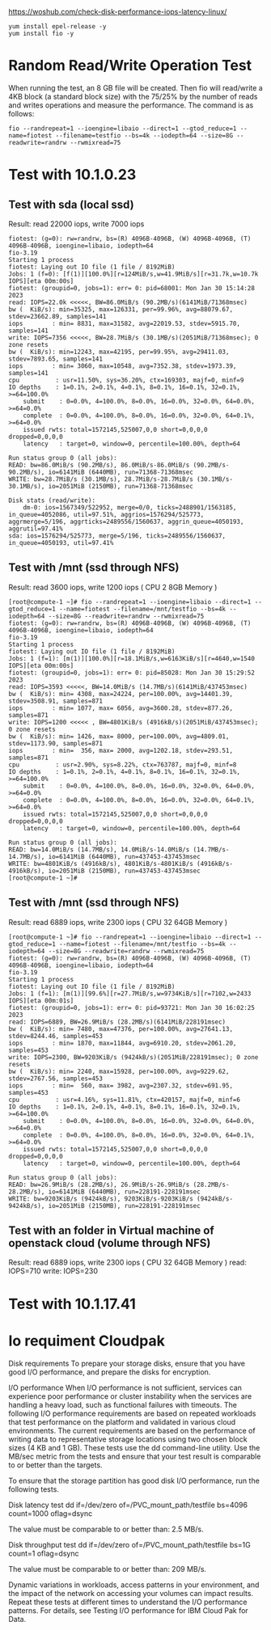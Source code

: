  
https://woshub.com/check-disk-performance-iops-latency-linux/

    yum install epel-release -y
    yum install fio -y
 
# Random Read/Write Operation Test
When running the test, an 8 GB file will be created. Then fio will read/write a 4KB block (a standard block size) with the 75/25% by the number of reads and writes operations and measure the performance. The command is as follows:

    fio --randrepeat=1 --ioengine=libaio --direct=1 --gtod_reduce=1 --name=fiotest --filename=testfio --bs=4k --iodepth=64 --size=8G --readwrite=randrw --rwmixread=75

# Test with 10.1.0.23 
## Test with sda (local ssd) 
Result: read 22000 iops, write 7000 iops

    fiotest: (g=0): rw=randrw, bs=(R) 4096B-4096B, (W) 4096B-4096B, (T) 4096B-4096B, ioengine=libaio, iodepth=64
    fio-3.19
    Starting 1 process
    fiotest: Laying out IO file (1 file / 8192MiB)
    Jobs: 1 (f=0): [f(1)][100.0%][r=124MiB/s,w=41.9MiB/s][r=31.7k,w=10.7k IOPS][eta 00m:00s]
    fiotest: (groupid=0, jobs=1): err= 0: pid=68001: Mon Jan 30 15:14:28 2023
    read: IOPS=22.0k <<<<<, BW=86.0MiB/s (90.2MB/s)(6141MiB/71368msec)
    bw (  KiB/s): min=35325, max=126331, per=99.96%, avg=88079.67, stdev=23662.89, samples=141
    iops        : min= 8831, max=31582, avg=22019.53, stdev=5915.70, samples=141
    write: IOPS=7356 <<<<<, BW=28.7MiB/s (30.1MB/s)(2051MiB/71368msec); 0 zone resets
    bw (  KiB/s): min=12243, max=42195, per=99.95%, avg=29411.03, stdev=7893.65, samples=141
    iops        : min= 3060, max=10548, avg=7352.38, stdev=1973.39, samples=141
    cpu          : usr=11.50%, sys=36.20%, ctx=169303, majf=0, minf=9
    IO depths    : 1=0.1%, 2=0.1%, 4=0.1%, 8=0.1%, 16=0.1%, 32=0.1%, >=64=100.0%
        submit    : 0=0.0%, 4=100.0%, 8=0.0%, 16=0.0%, 32=0.0%, 64=0.0%, >=64=0.0%
        complete  : 0=0.0%, 4=100.0%, 8=0.0%, 16=0.0%, 32=0.0%, 64=0.1%, >=64=0.0%
        issued rwts: total=1572145,525007,0,0 short=0,0,0,0 dropped=0,0,0,0
        latency   : target=0, window=0, percentile=100.00%, depth=64

    Run status group 0 (all jobs):
    READ: bw=86.0MiB/s (90.2MB/s), 86.0MiB/s-86.0MiB/s (90.2MB/s-90.2MB/s), io=6141MiB (6440MB), run=71368-71368msec
    WRITE: bw=28.7MiB/s (30.1MB/s), 28.7MiB/s-28.7MiB/s (30.1MB/s-30.1MB/s), io=2051MiB (2150MB), run=71368-71368msec

    Disk stats (read/write):
        dm-0: ios=1567349/522952, merge=0/0, ticks=2488901/1563185, in_queue=4052086, util=97.51%, aggrios=1576294/525773, aggrmerge=5/196, aggrticks=2489556/1560637, aggrin_queue=4050193, aggrutil=97.41%
    sda: ios=1576294/525773, merge=5/196, ticks=2489556/1560637, in_queue=4050193, util=97.41%


## Test with /mnt (ssd through NFS)
Result: read 3600 iops, write 1200 iops ( CPU 2 8GB Memory )

    [root@compute-1 ~]# fio --randrepeat=1 --ioengine=libaio --direct=1 --gtod_reduce=1 --name=fiotest --filename=/mnt/testfio --bs=4k --iodepth=64 --size=8G --readwrite=randrw --rwmixread=75
    fiotest: (g=0): rw=randrw, bs=(R) 4096B-4096B, (W) 4096B-4096B, (T) 4096B-4096B, ioengine=libaio, iodepth=64
    fio-3.19
    Starting 1 process
    fiotest: Laying out IO file (1 file / 8192MiB)
    Jobs: 1 (f=1): [m(1)][100.0%][r=18.1MiB/s,w=6163KiB/s][r=4640,w=1540 IOPS][eta 00m:00s]
    fiotest: (groupid=0, jobs=1): err= 0: pid=85028: Mon Jan 30 15:29:52 2023
    read: IOPS=3593 <<<<<, BW=14.0MiB/s (14.7MB/s)(6141MiB/437453msec)
    bw (  KiB/s): min= 4308, max=24224, per=100.00%, avg=14401.39, stdev=3508.91, samples=871
    iops        : min= 1077, max= 6056, avg=3600.28, stdev=877.26, samples=871
    write: IOPS=1200 <<<<< , BW=4801KiB/s (4916kB/s)(2051MiB/437453msec); 0 zone resets
    bw (  KiB/s): min= 1426, max= 8000, per=100.00%, avg=4809.01, stdev=1173.90, samples=871
    iops        : min=  356, max= 2000, avg=1202.18, stdev=293.51, samples=871
    cpu          : usr=2.90%, sys=8.22%, ctx=763787, majf=0, minf=8
    IO depths    : 1=0.1%, 2=0.1%, 4=0.1%, 8=0.1%, 16=0.1%, 32=0.1%, >=64=100.0%
        submit    : 0=0.0%, 4=100.0%, 8=0.0%, 16=0.0%, 32=0.0%, 64=0.0%, >=64=0.0%
        complete  : 0=0.0%, 4=100.0%, 8=0.0%, 16=0.0%, 32=0.0%, 64=0.1%, >=64=0.0%
        issued rwts: total=1572145,525007,0,0 short=0,0,0,0 dropped=0,0,0,0
        latency   : target=0, window=0, percentile=100.00%, depth=64

    Run status group 0 (all jobs):
    READ: bw=14.0MiB/s (14.7MB/s), 14.0MiB/s-14.0MiB/s (14.7MB/s-14.7MB/s), io=6141MiB (6440MB), run=437453-437453msec
    WRITE: bw=4801KiB/s (4916kB/s), 4801KiB/s-4801KiB/s (4916kB/s-4916kB/s), io=2051MiB (2150MB), run=437453-437453msec
    [root@compute-1 ~]# 

## Test with /mnt (ssd through NFS)
Result: read 6889 iops, write 2300 iops ( CPU 32 64GB Memory )

    [root@compute-1 ~]# fio --randrepeat=1 --ioengine=libaio --direct=1 --gtod_reduce=1 --name=fiotest --filename=/mnt/testfio --bs=4k --iodepth=64 --size=8G --readwrite=randrw --rwmixread=75
    fiotest: (g=0): rw=randrw, bs=(R) 4096B-4096B, (W) 4096B-4096B, (T) 4096B-4096B, ioengine=libaio, iodepth=64
    fio-3.19
    Starting 1 process
    fiotest: Laying out IO file (1 file / 8192MiB)
    Jobs: 1 (f=1): [m(1)][99.6%][r=27.7MiB/s,w=9734KiB/s][r=7102,w=2433 IOPS][eta 00m:01s] 
    fiotest: (groupid=0, jobs=1): err= 0: pid=93721: Mon Jan 30 16:02:25 2023
    read: IOPS=6889, BW=26.9MiB/s (28.2MB/s)(6141MiB/228191msec)
    bw (  KiB/s): min= 7480, max=47376, per=100.00%, avg=27641.13, stdev=8244.46, samples=453
    iops        : min= 1870, max=11844, avg=6910.20, stdev=2061.20, samples=453
    write: IOPS=2300, BW=9203KiB/s (9424kB/s)(2051MiB/228191msec); 0 zone resets
    bw (  KiB/s): min= 2240, max=15928, per=100.00%, avg=9229.62, stdev=2767.56, samples=453
    iops        : min=  560, max= 3982, avg=2307.32, stdev=691.95, samples=453
    cpu          : usr=4.16%, sys=11.81%, ctx=420157, majf=0, minf=6
    IO depths    : 1=0.1%, 2=0.1%, 4=0.1%, 8=0.1%, 16=0.1%, 32=0.1%, >=64=100.0%
        submit    : 0=0.0%, 4=100.0%, 8=0.0%, 16=0.0%, 32=0.0%, 64=0.0%, >=64=0.0%
        complete  : 0=0.0%, 4=100.0%, 8=0.0%, 16=0.0%, 32=0.0%, 64=0.1%, >=64=0.0%
        issued rwts: total=1572145,525007,0,0 short=0,0,0,0 dropped=0,0,0,0
        latency   : target=0, window=0, percentile=100.00%, depth=64

    Run status group 0 (all jobs):
    READ: bw=26.9MiB/s (28.2MB/s), 26.9MiB/s-26.9MiB/s (28.2MB/s-28.2MB/s), io=6141MiB (6440MB), run=228191-228191msec
    WRITE: bw=9203KiB/s (9424kB/s), 9203KiB/s-9203KiB/s (9424kB/s-9424kB/s), io=2051MiB (2150MB), run=228191-228191msec

## Test with an folder in Virtual machine of openstack cloud (volume through NFS)
Result: read 6889 iops, write 2300 iops ( CPU 32 64GB Memory )
    read: IOPS=710
    write: IOPS=230

# Test with 10.1.17.41



# Io requiment Cloudpak

Disk requirements
To prepare your storage disks, ensure that you have good I/O performance, and prepare the disks for encryption.

I/O performance
When I/O performance is not sufficient, services can experience poor performance or cluster instability when the services are handling a heavy load, such as functional failures with timeouts. The following I/O performance requirements are based on repeated workloads that test performance on the platform and validated in various cloud environments. The current requirements are based on the performance of writing data to representative storage locations using two chosen block sizes (4 KB and 1 GB). These tests use the dd command-line utility. Use the MB/sec metric from the tests and ensure that your test result is comparable to or better than the targets.

To ensure that the storage partition has good disk I/O performance, run the following tests.

Disk latency test
dd if=/dev/zero of=/PVC_mount_path/testfile bs=4096 count=1000 oflag=dsync

The value must be comparable to or better than: 2.5 MB/s.

Disk throughput test
dd if=/dev/zero of=/PVC_mount_path/testfile bs=1G count=1 oflag=dsync

The value must be comparable to or better than: 209 MB/s.

Dynamic variations in workloads, access patterns in your environment, and the impact of the network on accessing your volumes can impact results. Repeat these tests at different times to understand the I/O performance patterns. For details, see Testing I/O performance for IBM Cloud Pak for Data.